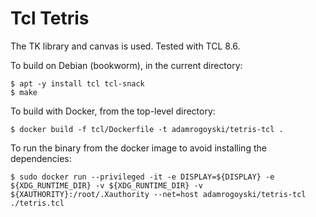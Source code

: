 # Tcl Tetris

The TK library and canvas is used. Tested with TCL 8.6.

To build on Debian (bookworm), in the current directory:

```
$ apt -y install tcl tcl-snack
$ make
```

To build with Docker, from the top-level directory:

```
$ docker build -f tcl/Dockerfile -t adamrogoyski/tetris-tcl .
```

To run the binary from the docker image to avoid installing the dependencies:

```
$ sudo docker run --privileged -it -e DISPLAY=${DISPLAY} -e ${XDG_RUNTIME_DIR} -v ${XDG_RUNTIME_DIR} -v ${XAUTHORITY}:/root/.Xauthority --net=host adamrogoyski/tetris-tcl ./tetris.tcl
```

